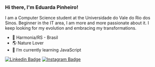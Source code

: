 ### Hi there, I'm Eduarda Pinheiro!
I am a Computer Science student at the Universidade do Vale do Rio dos Sinos. Beginner in the IT area, I am more and more passionate about it. 
I keep looking for my evolution and embracing my transformations.

- 📍 Harmonia/RS - Brasil
- 🌎 Nature Lover
- 🌱 I’m currently learning JavaScript

[![Linkedin Badge](https://img.shields.io/badge/-LinkedIn-blue?style=flat-square&logo=Linkedin&logoColor=white&link=https://www.linkedin.com/in/eduarda-pinheiro/)](https://www.linkedin.com/in/eduarda-pinheiro/) [![Instagram Badge](https://img.shields.io/badge/-Instagram-violet?style=flat-square&logo=Instagram&logoColor=white&link=https://www.instagram.com/eduarda_pinheiro_/)](https://www.instagram.com/eduarda_pinheiro_/)
